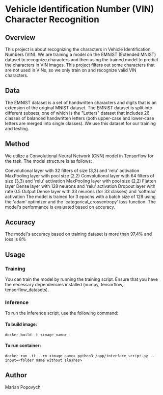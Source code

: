 # Vehicle Identification Number (VIN) Character Recognition
## Overview
This project is about recognizing the characters in Vehicle Identification Numbers (VIN). We are training a model on the EMNIST (Extended MNIST) dataset to recognize characters and then using the trained model to predict the characters in VIN images. This project filters out some characters that are not used in VINs, so we only train on and recognize valid VIN characters.

## Data
The EMNIST dataset is a set of handwritten characters and digits that is an extension of the original MNIST dataset. The EMNIST dataset is split into different subsets, one of which is the "Letters" dataset that includes 26 classes of balanced handwritten letters (both upper-case and lower-case letters are merged into single classes). We use this dataset for our training and testing.

## Method
We utilize a Convolutional Neural Network (CNN) model in Tensorflow for the task. The model structure is as follows:

Convolutional layer with 32 filters of size (3,3) and 'relu' activation
MaxPooling layer with pool size (2,2)
Convolutional layer with 64 filters of size (3,3) and 'relu' activation
MaxPooling layer with pool size (2,2)
Flatten layer
Dense layer with 128 neurons and 'relu' activation
Dropout layer with rate 0.5
Output Dense layer with 33 neurons (for 33 classes) and 'softmax' activation
The model is trained for 3 epochs with a batch size of 128 using the 'adam' optimizer and the 'categorical_crossentropy' loss function. The model's performance is evaluated based on accuracy.

## Accuracy
The model's accuracy based on training dataset is more than 97,4% and loss is 8%

## Usage
### Training
You can train the model by running the training script. Ensure that you have the necessary dependencies installed (numpy, tensorflow, tensorflow_datasets).

### Inference
To run the inference script, use the following command:

#### To build image:
```docker build -t <image name> .```

#### To run container:
```docker run -it --rm <image name> python3 /app/interface_script.py --input=<folder name without slashes>```

## Author
Marian Popovych

